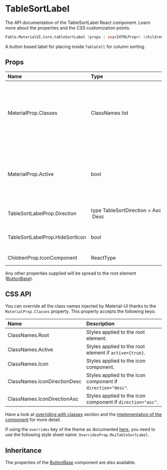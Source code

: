 # TableSortLabel

<p class="description">The API documentation of the TableSortLabel React component. Learn more about the properties and the CSS customization points.</p>

```fsharp
Fable.MaterialUI.Core.tableSortLabel (props : seq<IHTMLProp>) (children : seq<ReactElement>) : ReactElement
```

A button based label for placing inside `TableCell` for column sorting.

## Props

| Name | Type | Default | Description |
|:-----|:-----|:--------|:------------|
| <span class="prop-name">MaterialProp.Classes</span> | <span class="prop-type">ClassNames list</span> |   | Override or extend the styles applied to the component.  See CSS API below for more details.  |
| <span class="prop-name">MaterialProp.Active</span> | <span class="prop-type">bool</span> | <span class="prop-default">false</span> | If `true`, the label will have the active styling (should be true for the sorted column). |
| <span class="prop-name">TableSortLabelProp.Direction</span> | <span class="prop-type">type&nbsp;TableSortDirection&nbsp;=&nbsp;Asc&nbsp;&#124;&nbsp;Desc<br></span> | <span class="prop-default">TableSortDirection.Desc</span> | The current sort direction. |
| <span class="prop-name">TableSortLabelProp.HideSortIcon</span> | <span class="prop-type">bool</span> | <span class="prop-default">false</span> | Hide sort icon when active is false. |
| <span class="prop-name">ChildrenProp.IconComponent</span> | <span class="prop-type">ReactType</span> | <span class="prop-default">ArrowDownwardIcon</span> | Sort icon to use. |

Any other properties supplied will be spread to the root element ([ButtonBase](#/api/button-base)).

## CSS API

You can override all the class names injected by Material-UI thanks to the `MaterialProp.Classes` property.
This property accepts the following keys:


| Name | Description |
|:-----|:------------|
| <span class="prop-name">ClassNames.Root</span> | Styles applied to the root element.
| <span class="prop-name">ClassNames.Active</span> | Styles applied to the root element if `active={true}`.
| <span class="prop-name">ClassNames.Icon</span> | Styles applied to the icon component.
| <span class="prop-name">ClassNames.IconDirectionDesc</span> | Styles applied to the icon component if `direction="desc"`.
| <span class="prop-name">ClassNames.IconDirectionAsc</span> | Styles applied to the icon component if `direction="asc"`.

Have a look at [overriding with classes](#/customization/overrides) section
and the [implementation of the component](https://github.com/mui-org/material-ui/tree/master/packages/material-ui/src/TableSortLabel/TableSortLabel.js)
for more detail.

If using the `overrides` key of the theme as documented
[here](#/customization/themes),
you need to use the following style sheet name: `OverridesProp.MuiTableSortLabel`.

## Inheritance

The properties of the [ButtonBase](#/api/button-base) component are also available.
<!-- You can take advantage of this behavior to [target nested components](/guides/api/#spread). -->

<!--## Demos-->

<!--- [Tables](/demos/tables/)-->

